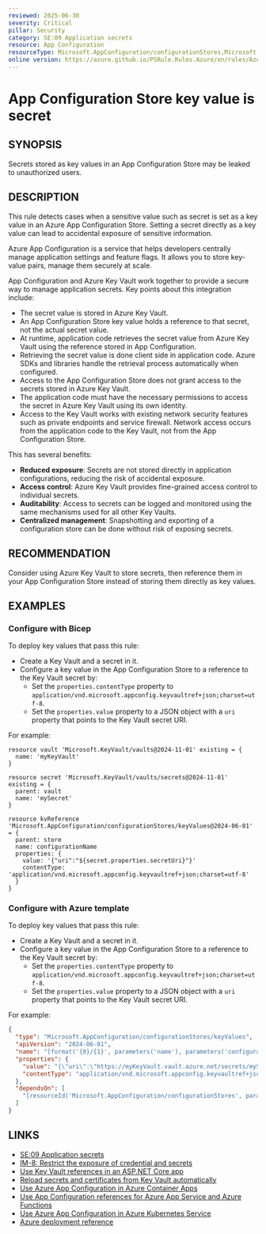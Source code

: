 ```yaml
---
reviewed: 2025-06-30
severity: Critical
pillar: Security
category: SE:09 Application secrets
resource: App Configuration
resourceType: Microsoft.AppConfiguration/configurationStores,Microsoft.AppConfiguration/configurationStores/keyValues
online version: https://azure.github.io/PSRule.Rules.Azure/en/rules/Azure.AppConfig.SecretLeak/
---
```


# App Configuration Store key value is secret

## SYNOPSIS

Secrets stored as key values in an App Configuration Store may be leaked to unauthorized users.

## DESCRIPTION

This rule detects cases when a sensitive value such as secret is set as a key value in an Azure App Configuration Store.
Setting a secret directly as a key value can lead to accidental exposure of sensitive information.

Azure App Configuration is a service that helps developers centrally manage application settings and feature flags.
It allows you to store key-value pairs, manage them securely at scale.

App Configuration and Azure Key Vault work together to provide a secure way to manage application secrets.
Key points about this integration include:

- The secret value is stored in Azure Key Vault.
- An App Configuration Store key value holds a reference to that secret, not the actual secret value.
- At runtime, application code retrieves the secret value from Azure Key Vault using the reference stored in App Configuration.
- Retrieving the secret value is done client side in application code.
  Azure SDKs and libraries handle the retrieval process automatically when configured.
- Access to the App Configuration Store does not grant access to the secrets stored in Azure Key Vault.
- The application code must have the necessary permissions to access the secret in Azure Key Vault using its own identity.
- Access to the Key Vault works with existing network security features such as private endpoints and service firewall.
  Network access occurs from the application code to the Key Vault, not from the App Configuration Store.

This has several benefits:

- **Reduced exposure**: Secrets are not stored directly in application configurations, reducing the risk of accidental exposure.
- **Access control**: Azure Key Vault provides fine-grained access control to individual secrets.
- **Auditability**: Access to secrets can be logged and monitored using the same mechanisms used for all other Key Vaults.
- **Centralized management**: Snapshotting and exporting of a configuration store can be done without risk of exposing secrets.

<!-- security:note rotate-secret -->

## RECOMMENDATION

Consider using Azure Key Vault to store secrets,
then reference them in your App Configuration Store instead of storing them directly as key values.

## EXAMPLES

### Configure with Bicep

To deploy key values that pass this rule:

- Create a Key Vault and a secret in it.
- Configure a key value in the App Configuration Store to a reference to the Key Vault secret by:
  - Set the `properties.contentType` property to `application/vnd.microsoft.appconfig.keyvaultref+json;charset=utf-8`.
  - Set the `properties.value` property to a JSON object with a `uri` property that points to the Key Vault secret URI.

For example:

```bicep
resource vault 'Microsoft.KeyVault/vaults@2024-11-01' existing = {
  name: 'myKeyVault'
}

resource secret 'Microsoft.KeyVault/vaults/secrets@2024-11-01' existing = {
  parent: vault
  name: 'mySecret'
}

resource kvReference 'Microsoft.AppConfiguration/configurationStores/keyValues@2024-06-01' = {
  parent: store
  name: configurationName
  properties: {
    value: '{"uri":"${secret.properties.secretUri}"}'
    contentType: 'application/vnd.microsoft.appconfig.keyvaultref+json;charset=utf-8'
  }
}
```

### Configure with Azure template

To deploy key values that pass this rule:

- Create a Key Vault and a secret in it.
- Configure a key value in the App Configuration Store to a reference to the Key Vault secret by:
  - Set the `properties.contentType` property to `application/vnd.microsoft.appconfig.keyvaultref+json;charset=utf-8`.
  - Set the `properties.value` property to a JSON object with a `uri` property that points to the Key Vault secret URI.

For example:

```json
{
  "type": "Microsoft.AppConfiguration/configurationStores/keyValues",
  "apiVersion": "2024-06-01",
  "name": "[format('{0}/{1}', parameters('name'), parameters('configurationName'))]",
  "properties": {
    "value": "{\"uri\":\"https://myKeyVault.vault.azure.net/secrets/mySecret\"}",
    "contentType": "application/vnd.microsoft.appconfig.keyvaultref+json;charset=utf-8"
  },
  "dependsOn": [
    "[resourceId('Microsoft.AppConfiguration/configurationStores', parameters('name'))]"
  ]
}
```

## LINKS

- [SE:09 Application secrets](https://learn.microsoft.com/azure/well-architected/security/application-secrets)
- [IM-8: Restrict the exposure of credential and secrets](https://learn.microsoft.com/security/benchmark/azure/baselines/azure-app-configuration-security-baseline#im-8-restrict-the-exposure-of-credential-and-secrets)
- [Use Key Vault references in an ASP.NET Core app](https://learn.microsoft.com/azure/azure-app-configuration/use-key-vault-references-dotnet-core)
- [Reload secrets and certificates from Key Vault automatically](https://learn.microsoft.com/azure/azure-app-configuration/reload-key-vault-secrets-dotnet)
- [Use Azure App Configuration in Azure Container Apps](https://learn.microsoft.comazure/azure-app-configuration/quickstart-container-apps)
- [Use App Configuration references for Azure App Service and Azure Functions](https://learn.microsoft.com/azure/app-service/app-service-configuration-references)
- [Use Azure App Configuration in Azure Kubernetes Service](https://learn.microsoft.com/azure/azure-app-configuration/quickstart-azure-kubernetes-service)
- [Azure deployment reference](https://learn.microsoft.com/azure/templates/microsoft.appconfiguration/configurationstores)
